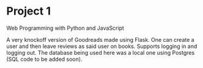 # Project 1

Web Programming with Python and JavaScript

A very knockoff version of Goodreads made using Flask. One can create a user and then leave reviews as said user on books. Supports logging in and logging out. The database being used here was a local one using Postgres (SQL code to be added soon).
